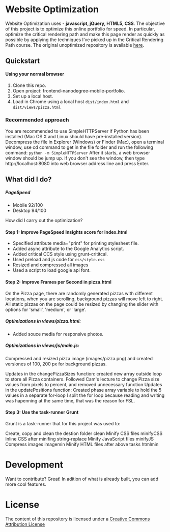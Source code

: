 # Website Optimization

Website Optimization uses - **javascript, jQuery, HTML5, CSS**. 
The objective of this project is to optimize this online portfolio for speed. In particular, optimize the critical rendering path and make this page render as quickly as possible by applying the techniques I've picked up in the Critical Rendering Path course.
The original unoptimized repository is available [here](https://github.com/udacity/frontend-nanodegree-mobile-portfolio).

## Quickstart

####  Using your normal browser
  1. Clone this repo.
  2. Open project:        frontend-nanodegree-mobile-portfolio.
  3. Set up a local host. 
  4. Load in Chrome using a local host `dist/index.html` and `dist/views/pizza.html`

### Recommended approach

You are recommended to use SimpleHTTPServer if Python has been installed (Mac OS X and Linux should have pre-installed version). Decompress the file in Explorer (Windows) or Finder (Mac), open a terminal window, use cd command to get in the file folder and run the following command:
`python -m SimpleHTTPServer`
After it starts, a web browser window should be jump up. If you don't see the window, then type http://localhost:8080 into web browser address line and press Enter.

## What did I do? 
##### PageSpeed
- Mobile 92/100
- Desktop 94/100

How did I carry out the optimization?

#### Step 1: Improve PageSpeed Insights score for index.html

- Specified attribute media="print" for printing stylesheet file.
- Added async attribute to the Google Analytics script.
- Added critical CCS style using grunt-crititcal.  
- Used preload and js code for `css/style.css`
- Resized and compressed all images
- Used a script to load google api font.

#### Step 2: Improve Frames per Second in pizza.html

On the Pizza page, there are randomly generated pizzas with different locations, when you are scrolling, background pizzas will move left to right. All static pizzas on the page could be resized by changing the slider with options for 'small', 'medium', or 'large'.

##### Optimizations in views/pizza.html:

- Added souce media for responsive photos.

##### Optimizations in views/js/main.js:

Compressed and resized pizza image (images/pizza.png) and created versiones of 100, 200 px  for background pizzas.

Updates in the changePizzaSizes function:
created new array outside loop to store all Pizza containers.
Followed Cam's lecture to change Pizza size values from pixels to percent, and removed unnecessary function
Updates in the updatePositions function:
Created phase array variable to hold the 5 values in a separate for-loop
I split the for loop because reading and writing was hapenning at the same time, that was the reason for FSL.

#### Step 3: Use the task-runner Grunt

Grunt is a task-runner that for this project was used to:

Create, copy and clean the destion folder clean
Minify CSS files  minifyCSS
Inline CSS after minifing string-replace
Minify JavaScript files  minifyJS
Compress images imagemin
Minify HTML files after above tasks htmlmin
 
# Development
Want to contribute? Great!
In adition of what is already built, you can add more cool features. 
 
# License
The content of this repository is licensed under a [Creative Commons Attribution License](https://creativecommons.org/licenses/by/3.0/us/)

 

